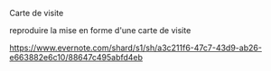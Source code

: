 Carte de visite


reproduire la mise en forme d'une carte de visite 


https://www.evernote.com/shard/s1/sh/a3c211f6-47c7-43d9-ab26-e663882e6c10/88647c495abfd4eb
